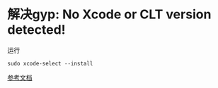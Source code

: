 # 解决gyp: No Xcode or CLT version detected!

运行

```
sudo xcode-select --install
```

[参考文档](https://blog.csdn.net/xiefeifei316948714/article/details/42146207)